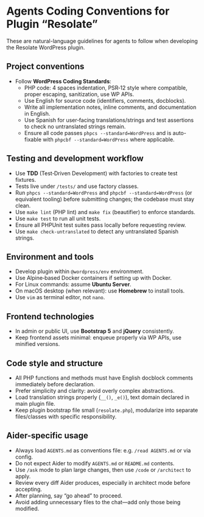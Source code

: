 <!-- AGENTS.md -->

# Agents Coding Conventions for Plugin “Resolate”

These are natural-language guidelines for agents to follow when developing the Resolate WordPress plugin.

## Project conventions

- Follow **WordPress Coding Standards**:
  - PHP code: 4 spaces indentation, PSR‑12 style where compatible, proper escaping, sanitization, use WP APIs.
  - Use English for source code (identifiers, comments, docblocks).
  - Write all implementation notes, inline comments, and documentation in English.
  - Use Spanish for user‑facing translations/strings and test assertions to check no untranslated strings remain.
  - Ensure all code passes `phpcs --standard=WordPress` and is auto-fixable with `phpcbf --standard=WordPress` where applicable.

## Testing and development workflow

- Use **TDD** (Test‑Driven Development) with factories to create test fixtures.
- Tests live under `/tests/` and use factory classes.
- Run `phpcs --standard=WordPress` and `phpcbf --standard=WordPress` (or equivalent tooling) before submitting changes; the codebase must stay clean.
- Use `make lint` (PHP lint) and `make fix` (beautifier) to enforce standards.
- Use `make test` to run all unit tests.
- Ensure all PHPUnit test suites pass locally before requesting review.
- Use `make check-untranslated` to detect any untranslated Spanish strings.

## Environment and tools

- Develop plugin within `@wordpress/env` environment.
- Use Alpine‑based Docker containers if setting up with Docker.
- For Linux commands: assume **Ubuntu Server**.
- On macOS desktop (when relevant): use **Homebrew** to install tools.
- Use `vim` as terminal editor, not `nano`.

## Frontend technologies

- In admin or public UI, use **Bootstrap 5** and **jQuery** consistently.
- Keep frontend assets minimal: enqueue properly via WP APIs, use minified versions.

## Code style and structure

- All PHP functions and methods must have English docblock comments immediately before declaration.
- Prefer simplicity and clarity: avoid overly complex abstractions.
- Load translation strings properly (`__()`, `_e()`), text domain declared in main plugin file.
- Keep plugin bootstrap file small (`resolate.php`), modularize into separate files/classes with specific responsibility.

## Aider-specific usage

- Always load `AGENTS.md` as conventions file: e.g. `/read AGENTS.md` or via config.
- Do not expect Aider to modify `AGENTS.md` or `README.md` contents.
- Use `/ask` mode to plan large changes, then use `/code` or `/architect` to apply.
- Review every diff Aider produces, especially in architect mode before accepting.
- After planning, say “go ahead” to proceed.
- Avoid adding unnecessary files to the chat—add only those being modified.

